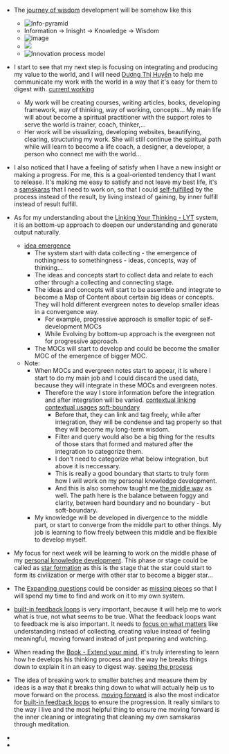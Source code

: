 - The [journey of wisdom](<journey of wisdom.md>) development will be somehow like this
    - ![Info-pyramid](https://forum.obsidian.md/uploads/default/original/2X/f/fc9fd08e9f2c29e537b8ce41dcbf4fa16b08fffa.png)
    - Information -> Inisght -> Knowledge -> Wisdom
    - ![image](https://forum.obsidian.md/uploads/default/original/2X/6/6319a25e71dedae4e55fb15e7f98d682da9312d9.jpeg)
    - ![](https://forum.obsidian.md/uploads/default/original/2X/e/eb6fc396f10129e836a95b9ee549b506430830a3.jpeg)
    - ![Innovation process model](https://forum.obsidian.md/uploads/default/original/2X/a/adc7f3ee06e5997cefbe659c6f5ff8596419054c.jpeg)
- I start to see that my next step is focusing on integrating and producing my value to the world, and I will need [Dương Thị Huyền](<Dương Thị Huyền.md>) to help me communicate my work with the world in a way that it's easy for them to digest with. [current working](<current working.md>)
    - My work will be creating courses, writing articles, books, developing framework, way of thinking, way of working, concepts... My main life will about become a spiritual practitioner with the support roles to serve the world is trainer, coach, thinker,...
    - Her work will be visualizing, developing websites, beautifying, clearing, structuring my work. She will still continue the spiritual path while will learn to become a life coach, a designer, a developer, a person who connect me with the world...
- I also noticed that I have a feeling of satisfy when I have a new insight or making a progress. For me, this is a goal-oriented tendency that I want to release. It's making me easy to satisfy and not leave my best life, it's a [samskaras](<samskaras.md>) that I need to work on, so that I could [self-fulfilled](<self-fulfilled.md>) by the process instead of the result, by living instead of gaining, by inner fulfill instead of result fulfill.
- As for my understanding about the [Linking Your Thinking - LYT](<Linking Your Thinking - LYT.md>) system, it is an bottom-up approach to deepen our understanding and generate output naturally.
    - [idea emergence](<idea emergence.md>)
        - The system start with data collecting - the emergence of nothingness to somethingness - ideas, concepts, way of thinking...
        - The ideas and concepts start to collect data and relate to each other through a collecting and connecting stage.
        - The ideas and concepts will start to be assemble and integrate to become a Map of Content about certain big ideas or concepts. They will hold different evergreen notes to develop smaller ideas in a convergence way.
            - For example, progressive approach is smaller topic of self-development MOCs
            - While Evolving by bottom-up approach is the evergreen not for progressive approach.
        - The MOCs will start to develop and could be become the smaller MOC of the emergence of bigger MOC.
    - Note:
        - When MOCs and evergreen notes start to appear, it is where I start to do my main job and I could discard the used data, because they will integrate in these MOCs and evergreen notes. 
            - Therefore the way I store information before the integration and after integration will be varied. [contextual linking](<contextual linking.md>) [contextual usages](<contextual usages.md>) [soft-boundary](<soft-boundary.md>)
                - Before that, they can link and tag freely, while after integration, they will be condense and tag properly so that they will become my long-term wisdom.
                - Filter and query would also be a big thing for the results of those stars that formed and matured after the integration to categorize them. 
                - I don't need to categorize what below integration, but above it is neccessary.
                - This is really a good boundary that starts to truly form how I will work on my personal knowledge development. 
                - And this is also somehow taught me [the middle way](<the middle way.md>) as well. The path here is the balance between foggy and clarity, between hard boundary and no boundary - but soft-boundary.
        - My knowledge will be developed in divergence to the middle part, or start to converge from the middle part to other things. My job is learning to flow freely between this middle and be flexible to develop myself.
- My focus for next week will be learning to work on the middle phase of my [personal knowledge development](<personal knowledge development.md>). This phase or stage could be called as [star formation](<star formation.md>) as this is the stage that the star could start to form its civilization or merge with other star to become a bigger star...
- The [Expanding questions](<Expanding questions.md>) could be consider as [missing pieces](<missing pieces.md>) so that I will spend my time to find and work on it to my own system.
- [built-in feedback loops](<built-in feedback loops.md>) is very important, because it will help me to work what is true, not what seems to be true. What the feedback loops want to feedback me is also important. It needs to [focus on what matters](<focus on what matters.md>) like understanding instead of collecting, creating value instead of feeling meaningful, moving forward instead of just preparing and watching.
- When reading the [Book - Extend your mind](<Book - Extend your mind.md>), it's truly interesting to learn how he develops his thinking process and the way he breaks things down to explain it in an easy to digest way. [seeing the process](<seeing the process.md>)
- The idea of breaking work to smaller batches and measure them by ideas is a way that it breaks thing down to what will actually help us to move forward on the process. [moving forward](<moving forward.md>) is also the most indicator for [built-in feedback loops](<built-in feedback loops.md>) to ensure the progression. It really similars to the way I live and the most helpful thing to ensure me moving forward is the inner cleaning or integrating that cleaning my own samskaras through meditation. 
- 

- 
